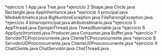 *ejercicio 1
App.java	Tree.java
*ejercicio 2
Shape.java	Circle.java	Rectangle.java	AppInheritance.java
*ejercicio 3
principal.java	MediaAritmetica.java	BigNumbreException.java		FileParsingException.java
*ejercicio 4
binarioprincipal.java	atributosbinario.java
*ejercicio 5
AppThread.java	EjemploThread.java	ThreadRunnable.java	
*ejercicio 6
AppSynchronized.java	Producer.java Consumer.java Buffer.java
*ejercicio 7
ServidorTCPnoconcurrente.java	ClienteTCPnoconcurrente.java
*ejercicio 8
ServidorUDPnoconcurrente.java	ClienteUDPnoconcurrente.java
*ejercicio 9
ChatCliente.java	ChatServidor.java	ChatThread.java